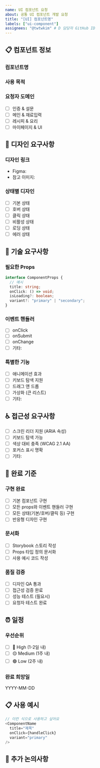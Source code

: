 ```yaml
---
name: UI 컴포넌트 요청
about: 공통 UI 컴포넌트 개발 요청
title: "[UI] 컴포넌트명"
labels: ["ui-component"]
assignees: "@twtwkim" # D 담당자 GitHub ID
---
```


## 📋 컴포넌트 정보

### 컴포넌트명

<!-- 예: RecipeCard, LoadingSpinner, Modal -->

### 사용 목적

<!-- 어떤 페이지/화면에서 어떤 용도로 사용할지 -->

### 요청자 도메인

- [ ] 인증 & 설문
- [ ] 메인 & 재료입력
- [ ] 레시피 & 요리
- [ ] 마이페이지 & UI

## 🎨 디자인 요구사항

### 디자인 링크

- Figma:
- 참고 이미지:

### 상태별 디자인

- [ ] 기본 상태
- [ ] 호버 상태
- [ ] 클릭 상태
- [ ] 비활성 상태
- [ ] 로딩 상태
- [ ] 에러 상태

## 🔧 기술 요구사항

### 필요한 Props

```typescript
interface ComponentProps {
  // 예시
  title: string;
  onClick: () => void;
  isLoading?: boolean;
  variant?: "primary" | "secondary";
}
```

### 이벤트 핸들러

- [ ] onClick
- [ ] onSubmit
- [ ] onChange
- [ ] 기타:

### 특별한 기능

- [ ] 애니메이션 효과
- [ ] 키보드 탐색 지원
- [ ] 드래그 앤 드롭
- [ ] 가상화 (큰 리스트)
- [ ] 기타:

## ♿ 접근성 요구사항

- [ ] 스크린 리더 지원 (ARIA 속성)
- [ ] 키보드 탐색 가능
- [ ] 색상 대비 충족 (WCAG 2.1 AA)
- [ ] 포커스 표시 명확
- [ ] 기타:

## 🎯 완료 기준

### 구현 완료

- [ ] 기본 컴포넌트 구현
- [ ] 모든 props와 이벤트 핸들러 구현
- [ ] 모든 상태(기본/호버/클릭 등) 구현
- [ ] 반응형 디자인 구현

### 문서화

- [ ] Storybook 스토리 작성
- [ ] Props 타입 정의 문서화
- [ ] 사용 예시 코드 작성

### 품질 검증

- [ ] 디자인 QA 통과
- [ ] 접근성 검증 완료
- [ ] 성능 테스트 (필요시)
- [ ] 요청자 테스트 완료

## ⏰ 일정

### 우선순위

- [ ] 🔴 High (1-2일 내)
- [ ] 🟡 Medium (1주 내)
- [ ] 🟢 Low (2주 내)

### 완료 희망일

YYYY-MM-DD

## 📋 사용 예시

```typescript
// 이런 식으로 사용하고 싶어요
<ComponentName
  title="제목"
  onClick={handleClick}
  variant="primary"
/>
```

## 💬 추가 논의사항

<!-- 특별히 논의하고 싶은 내용 -->
